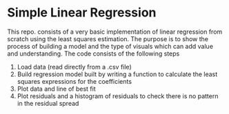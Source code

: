 # Simple Linear Regression
This repo. consists of a very basic implementation of linear regression from scratch using the least squares estimation. The purpose is to show the process of building a model and the type of visuals which can add value and understanding.
The code consists of the following steps
  1. Load data (read directly from a .csv file)
  2. Build regression model built by writing a function to calculate the least squares expressions for the coefficients
  3. Plot data and line of best fit
  4. Plot residuals and a histogram of residuals to check there is no pattern in the residual spread
